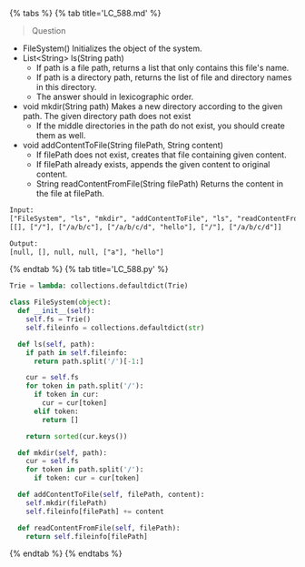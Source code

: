 {% tabs %}
{% tab title='LC_588.md' %}

> Question

* FileSystem() Initializes the object of the system.
* List\<String\> ls(String path)
  * If path is a file path, returns a list that only contains this file's name.
  * If path is a directory path, returns the list of file and directory names in this directory.
  * The answer should in lexicographic order.
* void mkdir(String path) Makes a new directory according to the given path. The given directory path does not exist
  * If the middle directories in the path do not exist, you should create them as well.
* void addContentToFile(String filePath, String content)
  * If filePath does not exist, creates that file containing given content.
  * If filePath already exists, appends the given content to original content.
  * String readContentFromFile(String filePath) Returns the content in the file at filePath.

```txt
Input:
["FileSystem", "ls", "mkdir", "addContentToFile", "ls", "readContentFromFile"]
[[], ["/"], ["/a/b/c"], ["/a/b/c/d", "hello"], ["/"], ["/a/b/c/d"]]

Output:
[null, [], null, null, ["a"], "hello"]
```

{% endtab %}
{% tab title='LC_588.py' %}

```py
Trie = lambda: collections.defaultdict(Trie)

class FileSystem(object):
  def __init__(self):
    self.fs = Trie()
    self.fileinfo = collections.defaultdict(str)

  def ls(self, path):
    if path in self.fileinfo:
      return path.split('/')[-1:]

    cur = self.fs
    for token in path.split('/'):
      if token in cur:
        cur = cur[token]
      elif token:
        return []

    return sorted(cur.keys())

  def mkdir(self, path):
    cur = self.fs
    for token in path.split('/'):
      if token: cur = cur[token]

  def addContentToFile(self, filePath, content):
    self.mkdir(filePath)
    self.fileinfo[filePath] += content

  def readContentFromFile(self, filePath):
    return self.fileinfo[filePath]
```

{% endtab %}
{% endtabs %}

